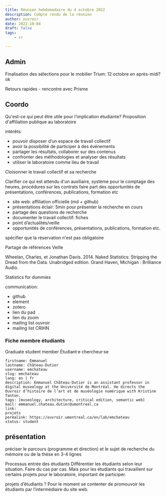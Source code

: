 ```yaml
---
title: Réunion hebdomadaire du 4 octobre 2022
description: Compte rendu de la réunion
author: ouvroir
date: 2022-10-04
draft: false
tags:
    - cr

---
```

## Admin
Finalisation des sélections pour le mobilier
Trium: 12 octobre en après-midi? ok

Retours rapides - rencontre avec Prisme


## Coordo
Qu'est-ce qui peut être utile pour l'implication étudiante?
Proposition d'affiliation publique au laboratoire

intérêts:
- pouvoir disposer d’un espace de travail collectif
- avoir la possibilité de participer à des événements
- partager les résultats, collaborer sur des contenus
- confronter des méthodologies et analyser des résultats
- utiliser le laboratoire comme lieu de travail


Cloisonner le travail collectif et sa recherche

Clarifier ce qui est attendu d'un auxiliaire, système pour le comptage des heures, procédures sur les contrats
faire part des opportunités de présentations, conférences, publications, formation etc

- site web: affiliation officielle (md + github)
- présentations éclair: 5min pour présenter la recherche en cours
- partage des questions de recherche
- documenter le travail collectif: fiches
- point d’actualités/veille
- opportunités de conférences, présentations, publications, formation etc.

spécifier que la réservation n'est pas obligatoire


Partage de références
Veille


Wheelan, Charles, et Jonathan Davis. 2014. Naked Statistics: Stripping the Dread from the Data. Unabridged edition. Grand Haven, Michigan : Brilliance Audio.

Statistics for dummies



communication: 
- github
- element
- zotero
- lien du pad
- lien du zoom
- mailing list ouvroir
- mailing list CRIHN

### Fiche membre étudiants

Graduate student member
Étudiant·e chercheur·se


```yaml=
firstname: Emmanuel
lastname: Château-Dutier
username: emchateau
slug: emchateau
lang: en | fr
description: Emmanuel Château-Dutier is an assistant professor in digital museology at the Université de Montréal. He directs the Ouvroir d’histoire de l’art et de muséologie numérique with Kristine Tanton.
tags: [museology, architecture, critical edition, semantic web] 
mail: emmanuel.chateau.dutier@umontreal.ca
link: 
projets
permalink: https://ouvroir.umontreal.ca/en/lab/emchateau
status: student
```

## présentation
préciser le parcours (programme et direction) et le sujet de recherche du mémoire ou de la thèse en 3-4 lignes




Processus entrée des étudiants
Différentier les étudiants selon leur situation. Faire du cas par cas.
Mais pour les étudiants qui travaillent sur certains projets pour le laboratoire, important de participer. 

projets d’étudiants ? 
Pour le moment se contenter de promouvoir les étudiants par l’intermédiaire du site web.
